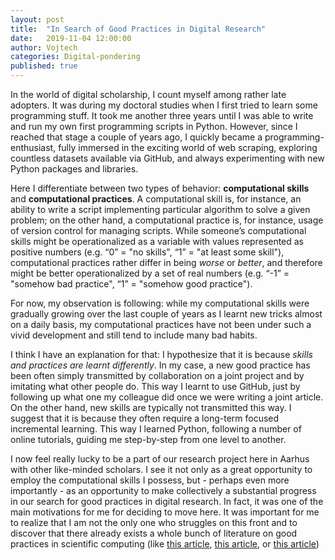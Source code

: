```yaml
---
layout: post
title:  "In Search of Good Practices in Digital Research"
date:   2019-11-04 12:00:00
author: Vojtech
categories: Digital-pondering
published: true
---
```


In the world of digital scholarship, I count myself among rather late adopters. It was during my doctoral studies when I first tried to learn some programming stuff. It took me another three years until I was able to write and run my own first programming scripts in Python. However, since I reached that stage a couple of years ago, I quickly became a programming-enthusiast, fully immersed in the exciting world of web scraping, exploring countless datasets available via GitHub, and always experimenting with new Python packages and libraries.

Here I differentiate between two types of behavior: **computational skills** and **computational practices**. A computational skill is, for instance, an ability to write a script implementing particular algorithm to solve a given problem; on the other hand, a computational practice is, for instance, usage of version control for managing scripts. While someone’s computational skills might be operationalized as a variable with values represented as positive numbers (e.g. “0” = "no skills", “1” = "at least some skill"), computational practices rather differ in being *worse* or *better*, and therefore might be better operationalized by a set of real numbers (e.g. “-1” = "somehow bad practice", “1” = "somehow good practice").

For now, my observation is following: while my computational skills were gradually growing over the last couple of years as I learnt new tricks almost on a daily basis, my computational practices have not been under such a vivid development and still tend to include many bad habits. 

I think I have an explanation for that: I hypothesize that it is because *skills and practices are learnt differently*. In my case, a new good practice has been often simply transmitted by collaboration on a joint project and by imitating what other people do. This way I learnt to use GitHub, just by following up what one my colleague did once we were writing a joint article. On the other hand, new skills are typically not transmitted this way. I suggest that it is because they often require a long-term focused incremental learning. This way I learned Python, following a number of online tutorials, guiding me step-by-step from one level to another.

I now feel really lucky to be a part of our research project here in Aarhus with other like-minded scholars. I see it not only as a great opportunity to employ the computational skills I possess, but - perhaps even more importantly - as an opportunity to make collectively a substantial progress in our search for good practices in digital research. In fact, it was one of the main motivations for me for deciding to move here. It was important for me to realize that I am not the only one who struggles on this front and to discover that there already exists a whole bunch of literature on good practices in scientific computing (like [this article](https://journals.plos.org/plosbiology/article?id=10.1371/journal.pbio.1001745), [this article](https://journals.plos.org/ploscompbiol/article?id=10.1371/journal.pcbi.1005510), or [this article](https://journals.plos.org/ploscompbiol/article?id=10.1371/journal.pcbi.1000424))
